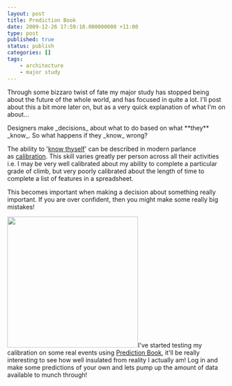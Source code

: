 ```yaml
---
layout: post
title: Prediction Book
date: 2009-12-26 17:59:18.000000000 +11:00
type: post
published: true
status: publish
categories: []
tags:
    - architecture
    - major study
---
```


<p>Through some bizzaro twist of fate my major study has stopped being about the future of the whole world, and has focused in quite a lot. I'll post about this a bit more later on, but as a very quick explanation of what I'm on about...</p>
<p>Designers make _decisions_ about what to do based on what **they** _know_.  So what happens if they _know_ wrong?</p>
<p>The ability to '<a title="The Ancient Greek aphorism &quot;Know thyself&quot;, Greek: ????? ??????? gn?thi seauton (also ... ?????? ... sauton with the ? contracted), was inscribed in the pronaos (forecourt) of the Temple of Apollo at Delphi - according to the Greek periegetic (travelogue) writer Pausanias (10.24.1)." href="http://en.wikipedia.org/wiki/Know_thyself">know thyself</a>' can be described in modern parlance as <a title="or if you are being really picky - &quot;Calibrated probability assessment&quot;" href="http://en.wikipedia.org/wiki/Calibrated_probability_assessment">calibration</a>. This skill varies greatly per person across all their activities i.e. I may be very well calibrated about my ability to complete a particular grade of climb, but very poorly calibrated about the length of time to complete a list of features in a spreadsheet.</p>
<p>This becomes important when making a decision about something really important. If you are over confident, then you might make some really big mistakes!</p>
<p><a href="http://predictionbook.com/"><img class="alignright" title="Prediction Book front page" src="{{ site.baseurl }}/assets/fetch.php?cache=cache&amp;media=prediction_book_front_page_screen_shot.png" alt="" width="300" /></a>I've started testing my calibration on some real events using <a title="come on, make some predictions of your own!!" href="http://predictionbook.com/">Prediction Book</a>, it'll be really interesting to see how well insulated from reality I actually am! Log in and make some predictions of your own and lets pump up the amount of data available to munch through!</p>
